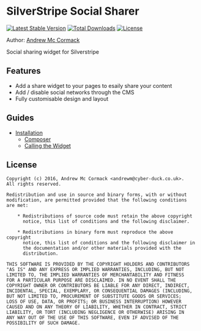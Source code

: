 # SilverStripe Social Sharer

[![Latest Stable Version](https://poser.pugx.org/cyber-duck/silverstripe-social-sharer/v/stable)](https://packagist.org/packages/cyber-duck/silverstripe-social-sharer)
[![Total Downloads](https://poser.pugx.org/cyber-duck/silverstripe-social-sharer/downloads)](https://packagist.org/packages/cyber-duck/silverstripe-social-sharer)
[![License](https://poser.pugx.org/cyber-duck/silverstripe-social-sharer/license)](https://packagist.org/packages/cyber-duck/silverstripe-social-sharer)

Author: [Andrew Mc Cormack](https://github.com/Andrew-Mc-Cormack)

Social sharing widget for Silverstripe

## Features

  - Add a share widget to your pages to esaily share your content
  - Add / disable social networks through the CMS
  - Fully customisable design and layout

## Guides
  
  - [Installation](/docs/installation)
    - [Composer](/docs/installation#composer)
    - [Calling the Widget](/docs/installation#calling-the-widget)

## License

```
Copyright (c) 2016, Andrew Mc Cormack <andrewm@cyber-duck.co.uk>.
All rights reserved.

Redistribution and use in source and binary forms, with or without
modification, are permitted provided that the following conditions
are met:

    * Redistributions of source code must retain the above copyright
      notice, this list of conditions and the following disclaimer.

    * Redistributions in binary form must reproduce the above copyright
      notice, this list of conditions and the following disclaimer in
      the documentation and/or other materials provided with the
      distribution.

THIS SOFTWARE IS PROVIDED BY THE COPYRIGHT HOLDERS AND CONTRIBUTORS
"AS IS" AND ANY EXPRESS OR IMPLIED WARRANTIES, INCLUDING, BUT NOT
LIMITED TO, THE IMPLIED WARRANTIES OF MERCHANTABILITY AND FITNESS
FOR A PARTICULAR PURPOSE ARE DISCLAIMED. IN NO EVENT SHALL THE
COPYRIGHT OWNER OR CONTRIBUTORS BE LIABLE FOR ANY DIRECT, INDIRECT,
INCIDENTAL, SPECIAL, EXEMPLARY, OR CONSEQUENTIAL DAMAGES (INCLUDING,
BUT NOT LIMITED TO, PROCUREMENT OF SUBSTITUTE GOODS OR SERVICES;
LOSS OF USE, DATA, OR PROFITS; OR BUSINESS INTERRUPTION) HOWEVER
CAUSED AND ON ANY THEORY OF LIABILITY, WHETHER IN CONTRACT, STRICT
LIABILITY, OR TORT (INCLUDING NEGLIGENCE OR OTHERWISE) ARISING IN
ANY WAY OUT OF THE USE OF THIS SOFTWARE, EVEN IF ADVISED OF THE
POSSIBILITY OF SUCH DAMAGE.
```